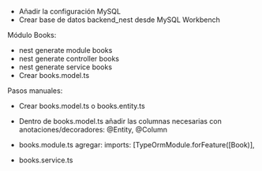 * Añadir la configuración MySQL
* Crear base de datos backend_nest desde MySQL Workbench

Módulo Books:
* nest generate module books
* nest generate controller books
* nest generate service books
* Crear books.model.ts

Pasos manuales: 

* Crear books.model.ts o books.entity.ts

* Dentro de books.model.ts añadir las columnas necesarias con anotaciones/decoradores: @Entity, @Column

* books.module.ts agregar:
imports: [TypeOrmModule.forFeature([Book)],

* books.service.ts